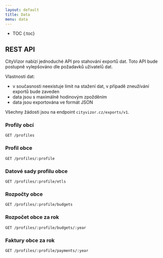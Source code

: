 ```yaml
---
layout: default
title: Data
menu: data
---
```


* TOC
{:toc}

## REST API

CityVizor nabízí jednoduché API pro stahování exportů dat. Toto API bude postupně vylepšováno dle požadavků uživatelů dat.

Vlastnosti dat:
- v současnosti neexistuje limit na stažení dat, v případě zneužívání exportů bude zaveden
- data jsou s maximálně hodinovým zpožděním
- data jsou exportována ve formát JSON

Všechny žádosti jsou na endpoint ```cityvizor.cz/exports/v1```.

### Profily obcí

```GET /profiles```

### Profil obce

```GET /profiles/:profile```

### Datové sady profilu obce

```GET /profiles/:profile/etls```

### Rozpočty obce

```GET /profiles/:profile/budgets```

### Rozpočet obce za rok

```GET /profiles/:profile/budgets/:year```

### Faktury obce za rok

```GET /profiles/:profile/payments/:year```
